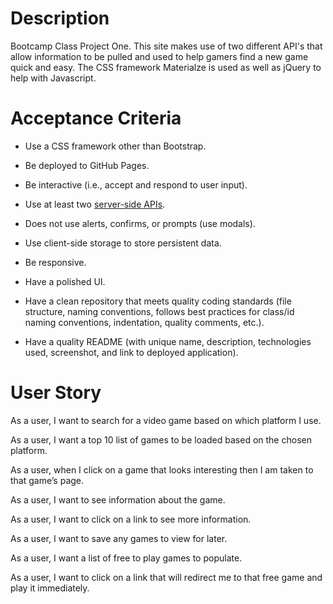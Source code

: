 # Description
Bootcamp Class Project One. This site makes use of two different API's that allow information to be pulled and used to help gamers find a new game quick and easy. The CSS framework Materialze is used as well as jQuery to help with Javascript.

# Acceptance Criteria
* Use a CSS framework other than Bootstrap.

* Be deployed to GitHub Pages.

* Be interactive (i.e., accept and respond to user input).

* Use at least two [server-side APIs](https://coding-boot-camp.github.io/full-stack/apis/api-resources).

* Does not use alerts, confirms, or prompts (use modals).

* Use client-side storage to store persistent data.

* Be responsive.

* Have a polished UI.

* Have a clean repository that meets quality coding standards (file structure, naming conventions, follows best practices for class/id naming conventions, indentation, quality comments, etc.).

* Have a quality README (with unique name, description, technologies used, screenshot, and link to deployed application).

# User Story
As a user, I want to search for a video game based on which platform I use.

As a user, I want a top 10 list of games to be loaded based on the chosen platform.

As a user, when I click on a game that looks interesting then I am taken to that game’s page.

As a user, I want to see information about the game.

As a user, I want to click on a link to see more information.

As a user, I want to save any games to view for later.

As a user, I want a list of free to play games to populate.

As a user, I want to click on a link that will redirect me to that free game and play it immediately. 



